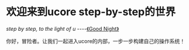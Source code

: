 # 欢迎来到ucore step-by-step的世界

*step by step, to the light of u*   ----[《Good Night》](https://music.163.com/#/song?id=1421195795)

你好，冒险者。让我们一起进入ucore的内部，一步一步构建自己的操作系统！